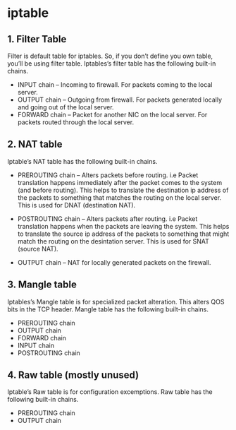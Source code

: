 # iptable

## 1. Filter Table
Filter is default table for iptables. So, if you don’t define you own table, you’ll be using filter table. Iptables’s filter table has the following built-in chains.

- INPUT chain – Incoming to firewall. For packets coming to the local server.
- OUTPUT chain – Outgoing from firewall. For packets generated locally and going out of the local server.
- FORWARD chain – Packet for another NIC on the local server. For packets routed through the local server.



## 2. NAT table
Iptable’s NAT table has the following built-in chains.

- PREROUTING chain – Alters packets before routing. i.e Packet translation happens immediately after the packet comes to the system (and before routing). This helps to translate the destination ip address of the packets to something that matches the routing on the local server. This is used for DNAT (destination NAT).

- POSTROUTING chain – Alters packets after routing. i.e Packet translation happens when the packets are leaving the system. This helps to translate the source ip address of the packets to something that might match the routing on the desintation server. This is used for SNAT (source NAT).

- OUTPUT chain – NAT for locally generated packets on the firewall.



## 3. Mangle table
Iptables’s Mangle table is for specialized packet alteration. This alters QOS bits in the TCP header. Mangle table has the following built-in chains.

- PREROUTING chain
- OUTPUT chain
- FORWARD chain
- INPUT chain
- POSTROUTING chain

## 4. Raw table (mostly unused)
Iptable’s Raw table is for configuration excemptions. Raw table has the following built-in chains.

- PREROUTING chain
- OUTPUT chain
